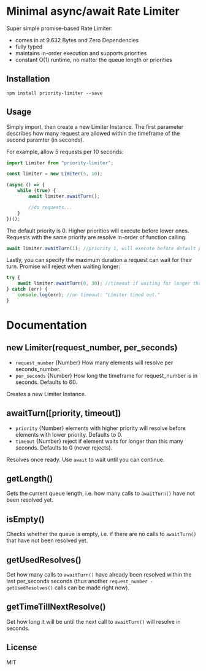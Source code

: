 # Minimal async/await Rate Limiter

Super simple promise-based Rate Limiter:

- comes in at 9.632 Bytes and Zero Dependencies
- fully typed
- maintains in-order execution and supports priorities
- constant O(1) runtime, no matter the queue length or priorities

## Installation

```shell
npm install priority-limiter --save
```

## Usage

Simply import, then create a new Limiter Instance. The first parameter describes how many request are allowed within the timeframe of the second paramter (in seconds).

For example, allow 5 requests per 10 seconds:

```javascript
import Limiter from "priority-limiter";

const limiter = new Limiter(5, 10);

(async () => {
	while (true) {
		await limiter.awaitTurn();

		//do requests...
	}
})();
```

The default priority is 0. Higher priorities will execute before lower ones. Requests with the same priority are resolve in-order of function calling.

```javascript
await limiter.awaitTurn(1); //priority 1, will execute before default priority 0.
```

Lastly, you can specify the maximum duration a request can wait for their turn. Promise will reject when waiting longer:

```javascript
try {
	await limiter.awaitTurn(0, 30); //timeout if waiting for longer than 30 seconds.
} catch (err) {
	console.log(err); //on timeout: "Limiter timed out."
}
```

# Documentation

## new Limiter(request_number, per_seconds)

- `request_number` {Number} How many elements will resolve per seconds_number.
- `per_seconds` {Number} How long the timeframe for request_number is in seconds. Defaults to 60.

Creates a new Limiter Instance.

## awaitTurn([priority, timeout])

- `priority` {Number} elements with higher priority will resolve before elements with lower priority. Defaults to 0.
- `timeout` {Number} reject if element waits for longer than this many seconds. Defaults to 0 (never rejects).

Resolves once ready. Use `await` to wait until you can continue.

## getLength()

Gets the current queue length, i.e. how many calls to `awaitTurn()` have not been resolved yet.

## isEmpty()

Checks whether the queue is empty, i.e. if there are no calls to `awaitTurn()` that have not been resolved yet.

## getUsedResolves()

Get how many calls to `awaitTurn()` have already been resolved within the last per_seconds seconds (thus another `request_number - getUsedResolves()` calls can be made right now).

## getTimeTillNextResolve()

Get how long it will be until the next call to `awaitTurn()` will resolve in seconds.

## License

MIT
